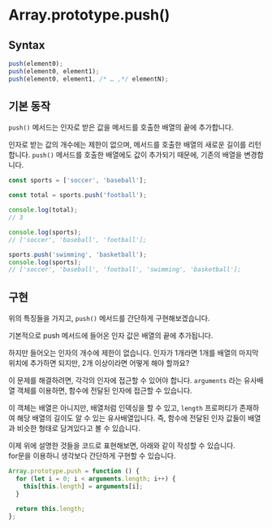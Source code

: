 # Array.prototype.push()

## Syntax

```javascript
push(element0);
push(element0, element1);
push(element0, element1, /* … ,*/ elementN);
```

## 기본 동작

`push()` 메서드는 인자로 받은 값을 메서드를 호출한 배열의 끝에 추가합니다.

인자로 받는 값의 개수에는 제한이 없으며, 메서드를 호출한 배열의 새로운 길이를 리턴합니다.
`push()` 메서드를 호출한 배열에도 값이 추가되기 때문에, 기존의 배열을 변경합니다.

```javascript
const sports = ['soccer', 'baseball'];

const total = sports.push('football');

console.log(total);
// 3

console.log(sports);
// ['soccer', 'baseball', 'football'];

sports.push('swimming', 'basketball');
console.log(sports);
// ['soccer', 'baseball', 'football', 'swimming', 'basketball'];
```

## 구현

위의 특징들을 가지고, `push()` 메서드를 간단하게 구현해보겠습니다.

기본적으로 push 메서드에 들어온 인자 값은 배열의 끝에 추가됩니다.

하지만 들어오는 인자의 개수에 제한이 없습니다. 인자가 1개라면 1개를 배열의 마지막 위치에 추가하면 되지만, 2개 이상이라면 어떻게 해야 할까요?

이 문제를 해결하려면, 각각의 인자에 접근할 수 있어야 합니다. `arguments` 라는 유사배열 객체를 이용하면, 함수에 전달된 인자에 접근할 수 있습니다.

이 객체는 배열은 아니지만, 배열처럼 인덱싱을 할 수 있고, `length` 프로퍼티가 존재하여 해당 배열의 길이도 알 수 있는 유사배열입니다. 즉, 함수에 전달된 인자 값들이 배열과 비슷한 형태로 담겨있다고 볼 수 있습니다.

이제 위에 설명한 것들을 코드로 표현해보면, 아래와 같이 작성할 수 있습니다.  
for문을 이용하니 생각보다 간단하게 구현할 수 있습니다.

```javascript
Array.prototype.push = function () {
  for (let i = 0; i < arguments.length; i++) {
    this[this.length] = arguments[i];
  }

  return this.length;
};
```
